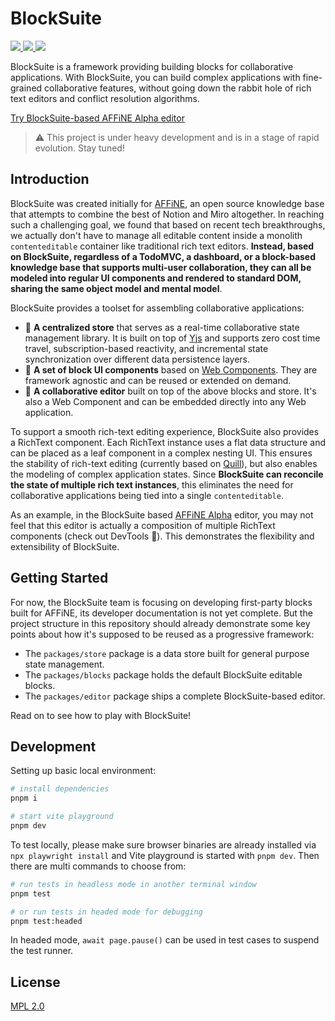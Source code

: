 # BlockSuite

<a href="./packages/store/package.json">
  <img src="https://img.shields.io/npm/v/@blocksuite/store.svg?maxAge=300&color=6880ff"/>
</a>
<a href="https://join.slack.com/t/blocksuitedev/shared_invite/zt-1h0zz3b8z-nFpWSu6a6~yId7PxiMcBHA">
  <img src="https://img.shields.io/badge/-Slack-grey?logo=slack">
</a>
<a href="https://twitter.com/BlockSuiteDev">
  <img src="https://img.shields.io/badge/-Twitter-grey?logo=twitter">
</a>

BlockSuite is a framework providing building blocks for collaborative applications. With BlockSuite, you can build complex applications with fine-grained collaborative features, without going down the rabbit hole of rich text editors and conflict resolution algorithms.

[Try BlockSuite-based AFFiNE Alpha editor](https://pathfinder.affine.pro/)

> ⚠️ This project is under heavy development and is in a stage of rapid evolution. Stay tuned!

## Introduction

BlockSuite was created initially for [AFFiNE](https://github.com/toeverything/AFFiNE), an open source knowledge base that attempts to combine the best of Notion and Miro altogether. In reaching such a challenging goal, we found that based on recent tech breakthroughs, we actually don't have to manage all editable content inside a monolith `contenteditable` container like traditional rich text editors. **Instead, based on BlockSuite, regardless of a TodoMVC, a dashboard, or a block-based knowledge base that supports multi-user collaboration, they can all be modeled into regular UI components and rendered to standard DOM, sharing the same object model and mental model**.

BlockSuite provides a toolset for assembling collaborative applications:

- 🚧 **A centralized store** that serves as a real-time collaborative state management library. It is built on top of [Yjs](https://github.com/yjs/yjs) and supports zero cost time travel, subscription-based reactivity, and incremental state synchronization over different data persistence layers.
- 🚧 **A set of block UI components** based on [Web Components](https://developer.mozilla.org/en-US/docs/Web/Web_Components). They are framework agnostic and can be reused or extended on demand.
- 🚧 **A collaborative editor** built on top of the above blocks and store. It's also a Web Component and can be embedded directly into any Web application.

To support a smooth rich-text editing experience, BlockSuite also provides a RichText component. Each RichText instance uses a flat data structure and can be placed as a leaf component in a complex nesting UI. This ensures the stability of rich-text editing (currently based on [Quill](https://quilljs.com/)), but also enables the modeling of complex application states. Since **BlockSuite can reconcile the state of multiple rich text instances**, this eliminates the need for collaborative applications being tied into a single `contenteditable`.

As an example, in the BlockSuite based [AFFiNE Alpha](https://pathfinder.affine.pro/) editor, you may not feel that this editor is actually a composition of multiple RichText components (check out DevTools 👀). This demonstrates the flexibility and extensibility of BlockSuite.

## Getting Started

For now, the BlockSuite team is focusing on developing first-party blocks built for AFFiNE, its developer documentation is not yet complete. But the project structure in this repository should already demonstrate some key points about how it's supposed to be reused as a progressive framework:

- The `packages/store` package is a data store built for general purpose state management.
- The `packages/blocks` package holds the default BlockSuite editable blocks.
- The `packages/editor` package ships a complete BlockSuite-based editor.

Read on to see how to play with BlockSuite!

## Development

Setting up basic local environment:

```bash
# install dependencies
pnpm i

# start vite playground
pnpm dev
```

To test locally, please make sure browser binaries are already installed via `npx playwright install` and Vite playground is started with `pnpm dev`. Then there are multi commands to choose from:

```bash
# run tests in headless mode in another terminal window
pnpm test

# or run tests in headed mode for debugging
pnpm test:headed
```

In headed mode, `await page.pause()` can be used in test cases to suspend the test runner.

## License

[MPL 2.0](./LICENSE)
